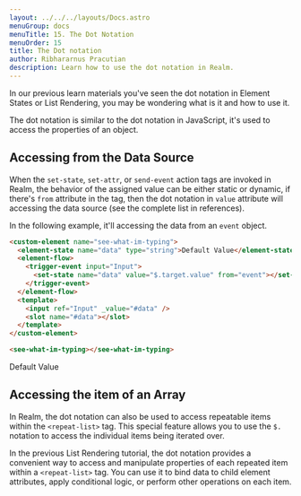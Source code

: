 ```yaml
---
layout: ../../../layouts/Docs.astro
menuGroup: docs
menuTitle: 15. The Dot Notation
menuOrder: 15
title: The Dot notation
author: Ribhararnus Pracutian
description: Learn how to use the dot notation in Realm.
---
```


In our previous learn materials you've seen the dot notation in <anchor-link href="/docs/learn/states">Element States</anchor-link> or <anchor-link href="/docs/learn/list-rendering">List Rendering</anchor-link>, you may be wondering what is it and how to use it.

The dot notation is similar to the dot notation in JavaScript, it's used to access the properties of an object.

## Accessing from the Data Source

When the `set-state`, `set-attr`, or `send-event` action tags are invoked in Realm, the behavior of the assigned value can be either static or dynamic, if there's `from` attribute in the tag, then the dot notation in `value` attribute will accessing the <anchor-link href="/references/misc/data-source">data source</anchor-link> (see the complete list in references).

In the following example, it'll accessing the data from an `event` object.

```html
<custom-element name="see-what-im-typing">
  <element-state name="data" type="string">Default Value</element-state>
  <element-flow>
    <trigger-event input="Input">
      <set-state name="data" value="$.target.value" from="event"></set-state>
    </trigger-event>
  </element-flow>
  <template>
    <input ref="Input" _value="#data" />
    <slot name="#data"></slot>
  </template>
</custom-element>

<see-what-im-typing></see-what-im-typing>
```

<custom-element name="see-what-im-typing">
  <element-state name="data" type="string">Default Value</element-state>
  <element-flow>
    <trigger-event input="Input">
      <set-state name="data" value="$.target.value" from="event"></set-state>
    </trigger-event>
  </element-flow>
  <template>
    <input ref="Input" _value="#data" />
    <slot name="#data"></slot>
  </template>
</custom-element>

<realm-demo>
  <see-what-im-typing></see-what-im-typing>
</realm-demo>

## Accessing the item of an Array

In Realm, the dot notation can also be used to access repeatable items within the `<repeat-list>` tag. This special feature allows you to use the `$.` notation to access the individual items being iterated over.

In the previous <anchor-link href="/docs/learn/list-rendering">List Rendering</anchor-link> tutorial, the dot notation provides a convenient way to access and manipulate properties of each repeated item within a `<repeat-list>` tag. You can use it to bind data to child element attributes, apply conditional logic, or perform other operations on each item.
